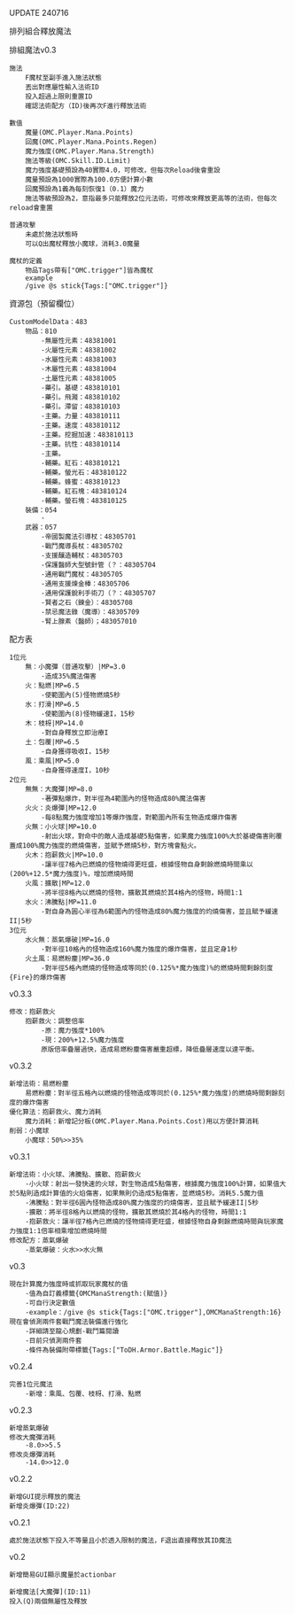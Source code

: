 UPDATE
240716

排列組合釋放魔法

排組魔法v0.3
    
    施法
        F魔杖至副手進入施法狀態
        丟出對應屬性輸入法術ID
        投入超過上限則重置ID
        確認法術配方（ID)後再次F進行釋放法術
    
    數值
        魔量(OMC.Player.Mana.Points)
        回魔(OMC.Player.Mana.Points.Regen)
        魔力強度(OMC.Player.Mana.Strength)
        施法等級(OMC.Skill.ID.Limit)
        魔力強度基礎預設為40實際4.0，可修改，但每次Reload後會重設
        魔量預設為1000實際為100.0方便計算小數
        回魔預設為1義為每刻恢復1（0.1）魔力
        施法等級預設為2，意指最多只能釋放2位元法術，可修改來釋放更高等的法術，但每次reload會重置
        
    普通攻擊
        未處於施法狀態時
        可以Q出魔杖釋放小魔球，消耗3.0魔量
    
    魔杖的定義
        物品Tags帶有["OMC.trigger"]皆為魔杖
        example
        /give @s stick{Tags:["OMC.trigger"]}

資源包（預留欄位）

    CustomModelData：483
        物品：810
            -無屬性元素：48381001
            -火屬性元素：48381002
            -水屬性元素：48381003
            -木屬性元素：48381004
            -土屬性元素：48381005
            -藥引。基礎：483810101
            -藥引。飛濺：483810102
            -藥引。滯留：483810103
            -主藥。力量：483810111
            -主藥。速度：483810112
            -主藥。挖掘加速：483810113
            -主藥。抗性：483810114
            -主藥。
            -輔藥。紅石：483810121
            -輔藥。螢光石：483810122
            -輔藥。蜂蜜：483810123
            -輔藥。紅石塊：483810124
            -輔藥。螢石塊：483810125
        裝備：054
            -
        武器：057
            -帝國製魔法引導杖：48305701
            -戰鬥魔導長杖：48305702
            -支援釀造輔杖：48305703
            -保護醫師大型號針管（？：48305704
            -通用戰鬥魔杖：48305705
            -通用支援煉金棒：48305706
            -通用保護銳利手術刀（？：48305707
            -賢者之石（鍊金）：48305708
            -禁忌魔法錄（魔導）：48305709
            -腎上腺素（醫師）；483057010

配方表

    1位元
        無：小魔彈（普通攻擊）|MP=3.0
            -造成35%魔法傷害
        火：點燃|MP=6.5
            -使範圍內(5)怪物燃燒5秒
        水：打滑|MP=6.5
            -使範圍內(8)怪物緩速I，15秒
        木：枝枒|MP=14.0
            -對自身釋放立即治療I
        土：包覆|MP=6.5
            -自身獲得吸收I，15秒
        風：乘風|MP=5.0
            -自身獲得速度I，10秒
    2位元
        無無：大魔彈|MP=8.0
            -著彈點爆炸，對半徑為4範圍內的怪物造成80%魔法傷害
        火火：炎爆彈|MP=12.0
            -每8點魔力強度增加1等爆炸強度，對範圍內所有生物造成爆炸傷害
        火無：小火球|MP=10.0
            -射出火球，對命中的敵人造成基礎5點傷害，如果魔力強度100%大於基礎傷害則覆蓋成100%魔力強度的燃燒傷害，並賦予燃燒5秒，對方塊會點火。
        火木：抱薪救火|MP=10.0
            -讓半徑7格內已燃燒的怪物燒得更旺盛，根據怪物自身剩餘燃燒時間乘以(200%+12.5*魔力強度)%，增加燃燒時間
        火風：擴散|MP=12.0
            -將半徑8格內以燃燒的怪物，擴散其燃燒於其4格內的怪物，時間1:1
        水火：沸騰點|MP=11.0
            -對自身為圓心半徑為6範圍內的怪物造成80%魔力強度的灼燒傷害，並且賦予緩速II|5秒
    3位元
        水火無：蒸氣爆破|MP=16.0
            -對半徑10格內的怪物造成160%魔力強度的爆炸傷害，並且定身1秒
        火土風：易燃粉塵|MP=36.0
            -對半徑5格內燃燒的怪物造成等同於(0.125%*魔力強度)%的燃燒時間剩餘刻度{Fire}的爆炸傷害

v0.3.3

    修改：抱薪救火
        抱薪救火：調整倍率
            -原：魔力強度*100%
            -現：200%+12.5%魔力強度
            原版倍率疊層過快，造成易燃粉塵傷害嚴重超標，降低疊層速度以達平衡。

v0.3.2

    新增法術：易燃粉塵
        易燃粉塵：對半徑五格內以燃燒的怪物造成等同於(0.125%*魔力強度)的燃燒時間剩餘刻度的爆炸傷害
    優化算法：抱薪救火、魔力消耗
        魔力消耗：新增記分板(OMC.Player.Mana.Points.Cost)用以方便計算消耗
    削弱：小魔球
        小魔球：50%>>35%
    

v0.3.1

    新增法術：小火球、沸騰點、擴散、抱薪救火
        -小火球：射出一發快速的火球，對生物造成5點傷害，根據魔力強度100%計算，如果值大於5點則造成計算值的火焰傷害，如果無則仍造成5點傷害，並燃燒5秒。消耗5.5魔力值
        -沸騰點：對半徑6圓內怪物造成80%魔力強度的灼燒傷害，並且賦予緩速II|5秒
        -擴散：將半徑8格內以燃燒的怪物，擴散其燃燒於其4格內的怪物，時間1:1
        -抱薪救火：讓半徑7格內已燃燒的怪物燒得更旺盛，根據怪物自身剩餘燃燒時間與玩家魔力強度1:1倍率相乘增加燃燒時間
    修改配方：蒸氣爆破
        -蒸氣爆破：火水>>水火無

v0.3

    現在計算魔力強度時或抓取玩家魔杖的值
        -值為自訂義標籤{OMCManaStrength:(賦值)}
        -可自行決定數值
        -example：/give @s stick{Tags:["OMC.trigger"],OMCManaStrength:16}
    現在會偵測兩件套戰鬥魔法裝備進行強化
        -詳細請至龍心規劃-戰鬥篇閱讀
        -目前只偵測兩件套
        -條件為裝備附帶標籤{Tags:["ToDH.Armor.Battle.Magic"]}
    
v0.2.4

    完善1位元魔法
        -新增：乘風、包覆、枝枒、打滑、點燃
v0.2.3

    新增蒸氣爆破
    修改大魔彈消耗
        -8.0>>5.5
    修改炎爆彈消耗
        -14.0>>12.0
v0.2.2

    新增GUI提示釋放的魔法
    新增炎爆彈(ID:22)

v0.2.1

    處於施法狀態下投入不等量且小於透入限制的魔法，F退出直接釋放其ID魔法

v0.2

    新增簡易GUI顯示魔量於actionbar

    新增魔法[大魔彈](ID:11)
    投入(Q)兩個無屬性及釋放


